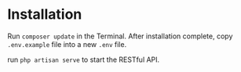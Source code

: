 # Installation

Run `composer update` in the Terminal. After installation complete, copy `.env.example` file into a new `.env` file. 

run `php artisan serve` to start the RESTful API. 
